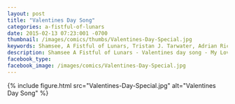 ```yaml
---
layout: post
title: "Valentines Day Song"
categories: a-fistful-of-lunars
date: 2015-02-13 07:23:001 -0700
thumbnail: /images/comics/thumbs/Valentines-Day-Special.jpg
keywords: Shamsee, A Fistful of Lunars, Tristan J. Tarwater, Adrian Ricker
description: Shamsee A Fistful of Lunars - Valentines day song - My Lover's Hair
facebook_type: 
facebook_image: /images/comics/Valentines-Day-Special.jpg
---
```

{% include figure.html src="Valentines-Day-Special.jpg" alt="Valentines Day Song" %}